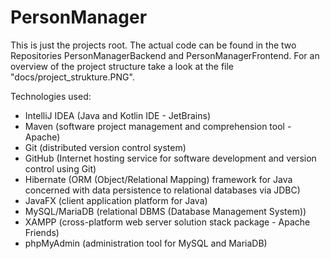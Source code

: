 # PersonManager

This is just the projects root. The actual code can be found in the two Repositories PersonManagerBackend and PersonManagerFrontend. For an overview of the project structure take a look at the file "docs/project_strukture.PNG".

Technologies used:
- IntelliJ IDEA (Java and Kotlin IDE - JetBrains)
- Maven (software project management and comprehension tool - Apache)
- Git (distributed version control system)
- GitHub (Internet hosting service for software development and version control using Git)
- Hibernate (ORM (Object/Relational Mapping) framework for Java concerned with data persistence to relational databases via JDBC)
- JavaFX (client application platform for Java)
- MySQL/MariaDB (relational DBMS (Database Management System))
- XAMPP (cross-platform web server solution stack package - Apache Friends)
- phpMyAdmin (administration tool for MySQL and MariaDB)
